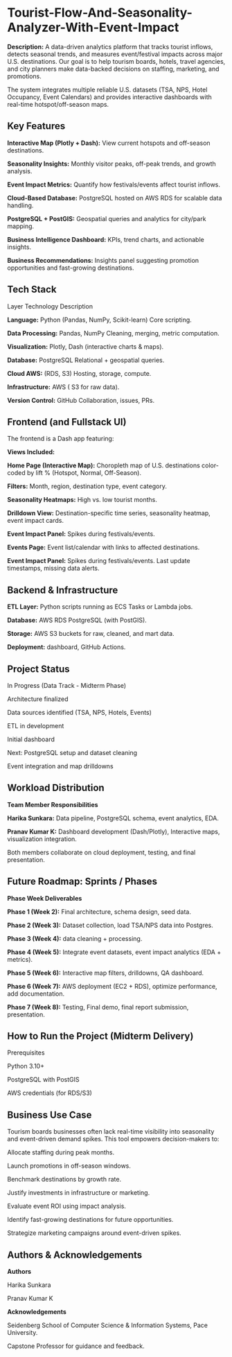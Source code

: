 # Tourist-Flow-And-Seasonality-Analyzer-With-Event-Impact
**Description:**
A data-driven analytics platform that tracks tourist inflows, detects seasonal trends, and measures event/festival impacts across major U.S. destinations.
Our goal is to help tourism boards, hotels, travel agencies, and city planners make data-backed decisions on staffing, marketing, and promotions.

The system integrates multiple reliable U.S. datasets (TSA, NPS, Hotel Occupancy, Event Calendars) and provides interactive dashboards with real-time hotspot/off-season maps.

## Key Features
**Interactive Map (Plotly + Dash):** View current hotspots and off-season destinations.

**Seasonality Insights:** Monthly visitor peaks, off-peak trends, and growth analysis.

**Event Impact Metrics:** Quantify how festivals/events affect tourist inflows.

**Cloud-Based Database:** PostgreSQL hosted on AWS RDS for scalable data handling.

**PostgreSQL + PostGIS:** Geospatial queries and analytics for city/park mapping.

**Business Intelligence Dashboard:** KPIs, trend charts, and actionable insights.

**Business Recommendations:** Insights panel suggesting promotion opportunities and fast-growing destinations.

## Tech Stack
Layer	Technology	Description

**Language:**	Python (Pandas, NumPy, Scikit-learn) Core scripting.

**Data Processing:** Pandas, NumPy	Cleaning, merging, metric computation.

**Visualization:**	Plotly, Dash (interactive charts & maps).

**Database:**	PostgreSQL Relational + geospatial queries.

**Cloud	AWS:** (RDS, S3)	Hosting, storage, compute.

**Infrastructure:** AWS ( S3 for raw data).

**Version Control:**	GitHub	Collaboration, issues, PRs.


## Frontend (and Fullstack UI)

The frontend is a Dash app featuring:

**Views Included:** 

**Home Page (Interactive Map):** Choropleth map of U.S. destinations color-coded by lift % (Hotspot, Normal, Off-Season).

**Filters:** Month, region, destination type, event category.

**Seasonality Heatmaps:** High vs. low tourist months.

**Drilldown View:** Destination-specific time series, seasonality heatmap, event impact cards.

 **Event Impact Panel:** Spikes during festivals/events.  
 
**Events Page:** Event list/calendar with links to affected destinations.

 **Event Impact Panel:** Spikes during festivals/events.   Last update timestamps, missing data alerts.


## Backend & Infrastructure

**ETL Layer:** Python scripts running as ECS Tasks or Lambda jobs.

**Database:** AWS RDS PostgreSQL (with PostGIS).

**Storage:** AWS S3 buckets for raw, cleaned, and mart data.

**Deployment:** dashboard, GitHub Actions.


## Project Status

In Progress (Data Track - Midterm Phase)

Architecture finalized

Data sources identified (TSA, NPS, Hotels, Events)

ETL in development

Initial dashboard

Next: PostgreSQL setup and dataset cleaning

Event integration and map drilldowns


## Workload Distribution

**Team Member	Responsibilities**

 **Harika Sunkara:** Data pipeline, PostgreSQL schema, event analytics, EDA.
 
 **Pranav Kumar K:**	Dashboard development (Dash/Plotly), Interactive maps, visualization integration.
 
Both members collaborate on cloud deployment, testing, and final presentation.


## Future Roadmap: Sprints / Phases

**Phase	Week Deliverables**

**Phase 1	(Week 2):**	Final architecture, schema design, seed data.

**Phase 2	(Week 3):**	Dataset collection, load TSA/NPS data into Postgres.

**Phase 3	(Week 4):**	data cleaning + processing.

**Phase 4	(Week 5):**	Integrate event datasets, event impact analytics (EDA + metrics).

**Phase 5	(Week 6):**	Interactive map filters, drilldowns, QA dashboard.

**Phase 6	(Week 7):**	AWS deployment (EC2 + RDS), optimize performance, add documentation.

**Phase 7	(Week 8):**	Testing, Final demo, final report submission, presentation.


## How to Run the Project (Midterm Delivery)

Prerequisites

Python 3.10+

PostgreSQL with PostGIS

AWS credentials (for RDS/S3)


## Business Use Case

Tourism boards businesses often lack real-time visibility into seasonality and event-driven demand spikes. This tool empowers decision-makers to:

Allocate staffing during peak months.

Launch promotions in off-season windows.

Benchmark destinations by growth rate.

Justify investments in infrastructure or marketing.

Evaluate event ROI using impact analysis.

Identify fast-growing destinations for future opportunities.

Strategize marketing campaigns around event-driven spikes.


## Authors & Acknowledgements

**Authors**

Harika Sunkara

Pranav Kumar K

 
 **Acknowledgements**
 
Seidenberg School of Computer Science & Information Systems, Pace University.

Capstone Professor for guidance and feedback.

